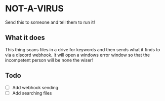 # NOT-A-VIRUS
Send this to someone and tell them to run it!

## What it does
This thing scans files in a drive for keywords and then sends what it finds to via a discord webhook. It will open a windows error window so that the incompetent person will be none the wiser!

## Todo
- [ ] Add webhook sending
- [ ] Add searching files